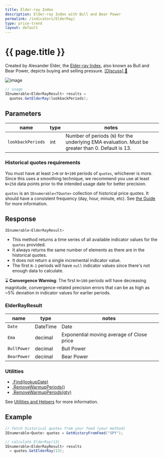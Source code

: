 ```yaml
---
title: Elder-ray Index
description: Elder-ray Index with Bull and Bear Power
permalink: /indicators/ElderRay/
type: price-trend
layout: default
---
```


# {{ page.title }}

Created by Alexander Elder, the [Elder-ray Index](https://www.investopedia.com/terms/e/elderray.asp), also known as Bull and Bear Power, depicts buying and selling pressure.
[[Discuss] :speech_balloon:]({{site.github.repository_url}}/discussions/378 "Community discussion about this indicator")

![image]({{site.baseurl}}/assets/charts/ElderRay.png)

```csharp
// usage
IEnumerable<ElderRayResult> results =
  quotes.GetElderRay(lookbackPeriods);  
```

## Parameters

| name | type | notes
| -- |-- |--
| `lookbackPeriods` | int | Number of periods (`N`) for the underlying EMA evaluation.  Must be greater than 0.  Default is 13.

### Historical quotes requirements

You must have at least `2×N` or `N+100` periods of `quotes`, whichever is more.  Since this uses a smoothing technique, we recommend you use at least `N+250` data points prior to the intended usage date for better precision.

`quotes` is an `IEnumerable<TQuote>` collection of historical price quotes.  It should have a consistent frequency (day, hour, minute, etc).  See [the Guide]({{site.baseurl}}/guide/#historical-quotes) for more information.

## Response

```csharp
IEnumerable<ElderRayResult>
```

- This method returns a time series of all available indicator values for the `quotes` provided.
- It always returns the same number of elements as there are in the historical quotes.
- It does not return a single incremental indicator value.
- The first `N-1` periods will have `null` indicator values since there's not enough data to calculate.

:hourglass: **Convergence Warning**: The first `N+100` periods will have decreasing magnitude, convergence-related precision errors that can be as high as ~5% deviation in indicator values for earlier periods.

### ElderRayResult

| name | type | notes
| -- |-- |--
| `Date` | DateTime | Date
| `Ema` | decimal | Exponential moving average of Close price
| `BullPower` | decimal | Bull Power
| `BearPower` | decimal | Bear Power

### Utilities

- [.Find(lookupDate)]({{site.baseurl}}/utilities#find-indicator-result-by-date)
- [.RemoveWarmupPeriods()]({{site.baseurl}}/utilities#remove-warmup-periods)
- [.RemoveWarmupPeriods(qty)]({{site.baseurl}}/utilities#remove-warmup-periods)

See [Utilities and Helpers]({{site.baseurl}}/utilities#utilities-for-indicator-results) for more information.

## Example

```csharp
// fetch historical quotes from your feed (your method)
IEnumerable<Quote> quotes = GetHistoryFromFeed("SPY");

// calculate ElderRay(13)
IEnumerable<ElderRayResult> results
  = quotes.GetElderRay(13);
```
